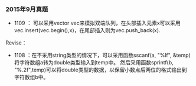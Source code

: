 ### 2015年9月真题

- 1109 ： 可以采用vector<int> vec来模拟双端队列，在头部插入元素x可以采用vec.insert(vec.begin(),x)，在尾部插入则为vec.push_back(x).



Revise：

- 1108 ：在不采用string类型的情况下，可以采用函数sscanf(a, "%lf", &temp)将字符数组a转为double类型输入到temp中。
然后采用函数sprintf(b, "%.2f",temp)可以将double类型的数据，以保留小数点后两位的格式输出到字符数组b中。
